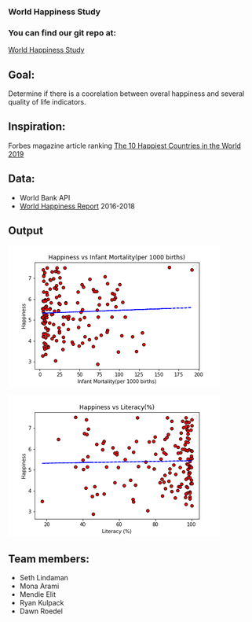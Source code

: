 ### World Happiness Study
### You can find our git repo at: 
[World Happiness Study](https://github.com/setholindaman/World-Happiness-Study)

## Goal:
Determine if there is a coorelation between overal happiness and several quality of life indicators.

## Inspiration:
Forbes magazine article ranking [The 10 Happiest Countries in the World 2019](https://www.forbes.com/sites/duncanmadden/2019/03/28/ranked-the-10-happiest-countries-in-the-world-in-2019/#18b8208748a5)

##  Data: 
*   World Bank API
*   [World Happiness Report](https://www.kaggle.com/unsdsn/world-happiness) 2016-2018

## Output

 ![Happiness vs Infant Mortality](Output/HappinessVSinfantmortality.png)

 ![Happiness vs Literacy](Output/HappinessVSliteracy.png)


## Team members:

* Seth Lindaman
* Mona Arami
* Mendie Elit
* Ryan Kulpack
* Dawn Roedel

  